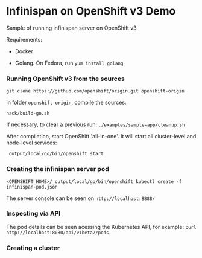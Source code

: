 Infinispan on OpenShift v3 Demo
===============================

Sample of running infinispan server on OpenShift v3

Requirements:

* Docker

* Golang. On Fedora, run ```yum install golang```

### Running OpenShift v3 from the sources

```
git clone https://github.com/openshift/origin.git openshift-origin
```

in folder ```openshift-origin```, compile the sources:


```
hack/build-go.sh 
```

If necessary, to clear a previous run: ```./examples/sample-app/cleanup.sh```

After compilation, start OpenShift 'all-in-one'. It will start all cluster-level and node-level services:
```
_output/local/go/bin/openshift start
```

### Creating the infinispan server pod

```
<OPENSHIFT_HOME>/_output/local/go/bin/openshift kubectl create -f infinispan-pod.json
```

The server console can be seen on ```http://localhost:8888/```

### Inspecting via API

The pod details can be seen acessing the Kubernetes API, for example: ```curl http://localhost:8080/api/v1beta2/pods```


### Creating a cluster


